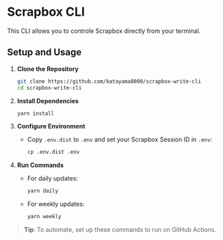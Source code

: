 # Scrapbox CLI

This CLI allows you to controle Scrapbox  directly from your terminal.

## Setup and Usage

1. **Clone the Repository**
    ```bash
    git clone https://github.com/katayama8000/scrapbox-write-cli
    cd scrapbox-write-cli
    ```

2. **Install Dependencies**
    ```bash
    yarn install
    ```

3. **Configure Environment**
    - Copy `.env.dist` to `.env` and set your Scrapbox Session ID in `.env`:
      ```bash
      cp .env.dist .env
      ```

4. **Run Commands**
    - For daily updates:
      ```bash
      yarn daily
      ```
    - For weekly updates:
      ```bash
      yarn weekly
      ```

> **Tip**: To automate, set up these commands to run on GitHub Actions.
